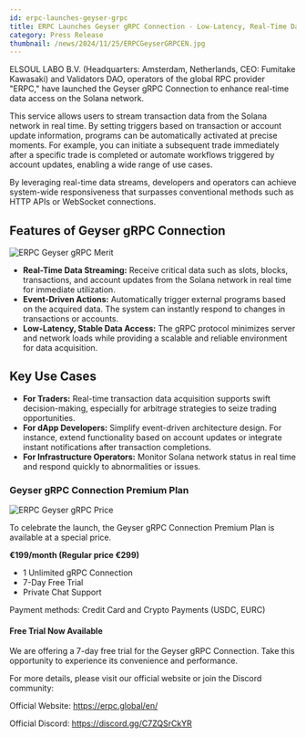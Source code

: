 ```yaml
---
id: erpc-launches-geyser-grpc
title: ERPC Launches Geyser gRPC Connection - Low-Latency, Real-Time Data Streaming for Solana
category: Press Release
thumbnail: /news/2024/11/25/ERPCGeyserGRPCEN.jpg
---
```


ELSOUL LABO B.V. (Headquarters: Amsterdam, Netherlands, CEO: Fumitake Kawasaki)
and Validators DAO, operators of the global RPC provider "ERPC," have launched
the Geyser gRPC Connection to enhance real-time data access on the Solana
network.

This service allows users to stream transaction data from the Solana network in
real time. By setting triggers based on transaction or account update
information, programs can be automatically activated at precise moments. For
example, you can initiate a subsequent trade immediately after a specific trade
is completed or automate workflows triggered by account updates, enabling a wide
range of use cases.

By leveraging real-time data streams, developers and operators can achieve
system-wide responsiveness that surpasses conventional methods such as HTTP APIs
or WebSocket connections.

## Features of Geyser gRPC Connection

![ERPC Geyser gRPC Merit](/news/2024/11/25/ERPCGeyserMeritEN.jpg)

- **Real-Time Data Streaming:** Receive critical data such as slots, blocks,
  transactions, and account updates from the Solana network in real time for
  immediate utilization.
- **Event-Driven Actions:** Automatically trigger external programs based on the
  acquired data. The system can instantly respond to changes in transactions or
  accounts.
- **Low-Latency, Stable Data Access:** The gRPC protocol minimizes server and
  network loads while providing a scalable and reliable environment for data
  acquisition.

## Key Use Cases

- **For Traders:** Real-time transaction data acquisition supports swift
  decision-making, especially for arbitrage strategies to seize trading
  opportunities.
- **For dApp Developers:** Simplify event-driven architecture design. For
  instance, extend functionality based on account updates or integrate instant
  notifications after transaction completions.
- **For Infrastructure Operators:** Monitor Solana network status in real time
  and respond quickly to abnormalities or issues.

### Geyser gRPC Connection Premium Plan

![ERPC Geyser gRPC Price](/news/2024/11/25/ERPCGeyserPriceEN.jpg)

To celebrate the launch, the Geyser gRPC Connection Premium Plan is available at
a special price.

**€199/month (Regular price €299)**

- 1 Unlimited gRPC Connection
- 7-Day Free Trial
- Private Chat Support

Payment methods: Credit Card and Crypto Payments (USDC, EURC)

#### Free Trial Now Available

We are offering a 7-day free trial for the Geyser gRPC Connection. Take this
opportunity to experience its convenience and performance.

For more details, please visit our official website or join the Discord
community:

Official Website: https://erpc.global/en/

Official Discord: https://discord.gg/C7ZQSrCkYR
